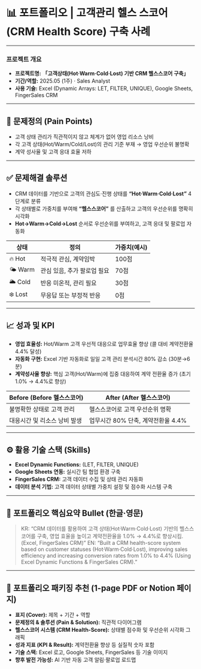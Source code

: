 
# **📊 포트폴리오 | 고객관리 헬스 스코어(CRM Health Score) 구축 사례**


---


### **프로젝트 개요**

- **프로젝트명:** **「고객상태(Hot·Warm·Cold·Lost) 기반 CRM 헬스스코어 구축」**
- **기간/역할:** 2025.05 (1주) · Sales Analyst
- **사용 기술:** Excel (Dynamic Arrays: LET, FILTER, UNIQUE), Google Sheets, FingerSales CRM

---


## **🚩 문제정의 (Pain Points)**

- 고객 상태 관리가 직관적이지 않고 체계가 없어 영업 리소스 낭비
- 각 고객 상태(Hot/Warm/Cold/Lost)의 관리 기준 부재 → 영업 우선순위 불명확
- 계약 성사율 및 고객 응대 효율 저하

---


## **✅ 문제해결 솔루션**

- CRM 데이터를 기반으로 고객의 관심도·진행 상태를 **“Hot·Warm·Cold·Lost”** 4단계로 분류
- 각 상태별로 가중치를 부여해 **“헬스스코어”** 를 산출하고 고객의 우선순위를 명확히 시각화
- **Hot→Warm→Cold→Lost** 순서로 우선순위를 부여하고, 고객 응대 및 팔로업 자동화

| **상태**   | **정의**           | **가중치(예시)** |
| -------- | ---------------- | ----------- |
| 🔥 Hot   | 적극적 관심, 계약임박     | 100점        |
| 🌤️ Warm | 관심 있음, 추가 팔로업 필요 | 70점         |
| 🌥️ Cold | 반응 미온적, 관리 필요    | 30점         |
| ❄️ Lost  | 무응답 또는 부정적 반응    | 0점          |


---


## **📈 성과 및 KPI**

- **영업 효율성:** Hot/Warm 고객 우선적 대응으로 업무효율 향상 (콜 대비 계약전환율 4.4% 달성)
- **자동화 구현:** Excel 기반 자동화로 일일 고객 관리 분석시간 80% 감소 (30분→6분)
- **계약성사율 향상:** 핵심 고객(Hot/Warm)에 집중 대응하여 계약 전환율 증가 (초기 1.0% → 4.4%로 향상)

| **Before (Before 헬스스코어)** | **After (After 헬스스코어)** |
| ------------------------- | ----------------------- |
| 불명확한 상태로 고객 관리            | 헬스스코어로 고객 우선순위 명확       |
| 대응시간 및 리소스 낭비 발생          | 업무시간 80% 단축, 계약전환율 4.4% |


---


## **⚙️ 활용 기술 스택 (Skills)**

- **Excel Dynamic Functions:** (LET, FILTER, UNIQUE)
- **Google Sheets 연동:** 실시간 팀 협업 환경 구축
- **FingerSales CRM:** 고객 데이터 수집 및 상태 관리 자동화
- **데이터 분석 기법:** 고객 데이터 상태별 가중치 설정 및 점수화 시스템 구축

---


## **🎯 포트폴리오 핵심요약 Bullet (한글·영문)**

> KR:
> “CRM 데이터를 활용하여 고객 상태(Hot·Warm·Cold·Lost) 기반의 헬스스코어를 구축,
> 영업 효율을 높이고 계약전환율을 1.0% → 4.4%로 향상시킴. (Excel, FingerSales CRM)”
> EN:
> “Built a CRM health-score system based on customer statuses (Hot·Warm·Cold·Lost),
> improving sales efficiency and increasing conversion rates from 1.0% to 4.4%
> (Using Excel Dynamic Functions & FingerSales CRM).”

---


## **📌 포트폴리오 패키징 추천 (1-page PDF or Notion 페이지)**

- **표지 (Cover):** 제목 + 기간 + 역할
- **문제정의 & 솔루션 (Pain & Solution):** 직관적 다이어그램
- **헬스스코어 시스템 (CRM Health-Score):** 상태별 점수화 및 우선순위 시각화 그래픽
- **성과 지표 (KPI & Result):** 계약전환율 향상 등 실질적 숫자 포함
- **기술 스택:** Excel 로고, Google Sheets, FingerSales 등 기술 이미지
- **향후 발전 가능성:** AI 기반 자동 고객 알림·팔로업 로드맵
